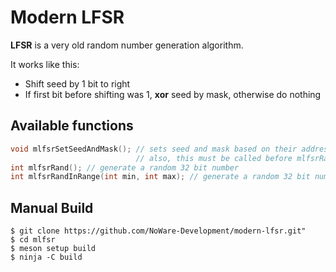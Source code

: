 # Modern LFSR
__LFSR__ is a very old random number generation algorithm.

It works like this:
* Shift seed by 1 bit to right
* If first bit before shifting was 1, __xor__ seed by mask, otherwise do nothing

## Available functions
``` c
void mlfsrSetSeedAndMask(); // sets seed and mask based on their addresses in memory
                            // also, this must be called before mlfsrRand() and mlfsrRandInRange()
int mlfsrRand(); // generate a random 32 bit number
int mlfsrRandInRange(int min, int max); // generate a random 32 bit number in range
```

## Manual Build
```
$ git clone https://github.com/NoWare-Development/modern-lfsr.git"
$ cd mlfsr
$ meson setup build
$ ninja -C build
```
